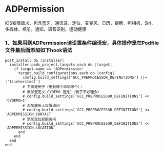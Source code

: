 # ADPermission
iOS权限请求，包含蓝牙，通讯录，定位，麦克风，日历，提醒，照相机，Siri，多媒体，相册，通知，语音识别，运动健康

### 1、如果用到ADPermission请设置条件编译宏，具体操作是在Podfile文件最后面添加如下hook语法

```
post_install do |installer|
  installer.pods_project.targets.each do |target|
    if target.name == 'ADPermission'
      target.build_configurations.each do |config|
        config.build_settings['GCC_PREPROCESSOR_DEFINITIONS'] ||= ['$(inherited)']
        # 下面是例子（用到哪个添加哪个）：
        # 添加宏定义 CYDEMO 值是1（例子不必理会）
        # config.build_settings['GCC_PREPROCESSOR_DEFINITIONS'] << 'CYDEMO=1'
        # 添加联系人权限询问
        # config.build_settings['GCC_PREPROCESSOR_DEFINITIONS'] << 'ADPERMISSION_CONTACT'
        # 添加定位权限询问
        # config.build_settings['GCC_PREPROCESSOR_DEFINITIONS'] << 'ADPERMISSION_LOCATION'
      end
    end
  end
end
```


